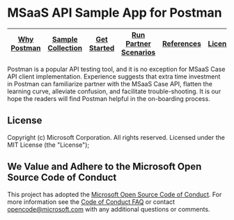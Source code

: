 # MSaaS API Sample App for Postman

| [Why Postman](https://github.com/MsaasAPI/API/wiki/Why-Postman-during-Case-API-Application-Implementation%3F) | [Sample Collection](https://github.com/MsaasAPI/API/blob/master/Postman/MsaasApiCollection.json) | [Get Started](https://github.com/MsaasAPI/API/wiki/Get-started-with-Postman-to-Access-MSaaS-API) | [Run Partner Scenarios](https://github.com/MsaasAPI/API/wiki/Run-Postman---Partner-Scenarios) | [References](https://github.com/MsaasAPI/API/wiki/References) | [License](https://github.com/MsaasAPI/API/blob/master/Postman/LICENSE)
| --- | --- | --- | --- | --- | --- |

Postman is a popular API testing tool, and it is no exception for MSaaS Case API client implementation. Experience suggests that extra time investment in Postman can familiarize partner with the MSaaS Case API, flatten the learning curve, alleviate confusion, and facilitate trouble-shooting. It is our hope the readers will find Postman helpful in the on-boarding process. 

## License
Copyright (c) Microsoft Corporation.  All rights reserved. Licensed under the MIT License (the "License");

## We Value and Adhere to the Microsoft Open Source Code of Conduct
This project has adopted the [Microsoft Open Source Code of Conduct](https://opensource.microsoft.com/codeofconduct/). For more information see the [Code of Conduct FAQ](https://opensource.microsoft.com/codeofconduct/faq/) or contact [opencode@microsoft.com](mailto:opencode@microsoft.com) with any additional questions or comments.
